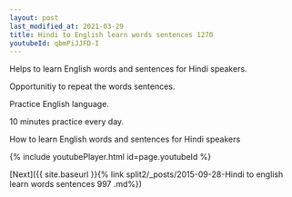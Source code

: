 ```yaml
---
layout: post
last_modified_at: 2021-03-29
title: Hindi to English learn words sentences 1270 
youtubeId: qbmPiJJFD-I
---
```

 
 
Helps to learn English words and sentences for Hindi speakers.

Opportunitiy to repeat the words sentences. 

Practice English language. 
 
10 minutes practice every day. 
 
How to learn English words and sentences for Hindi speakers 
 
{% include youtubePlayer.html id=page.youtubeId %}
 
 
[Next]({{ site.baseurl }}{% link  split2/_posts/2015-09-28-Hindi to english learn words sentences 997 .md%})
 
